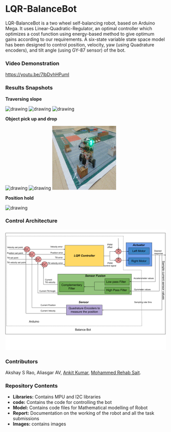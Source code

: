 # LQR-BalanceBot
LQR-BalanceBot is a two wheel self-balancing robot, based on Arduino Mega. It uses Linear-Quadratic-Regulator, an optimal controller which optimizes a cost function using energy-based method to give optimum gains according to our requirements. A six-state variable state space model has been designed to control position, velocity, yaw (using Quadrature encoders), and tilt angle (using GY-87 sensor) of the bot.

### Video Demonstration ###
https://youtu.be/7lbDvhHPumI

### Results Snapshots

**Traversing slope**

<p float="left">
  <img src="/Images/bridge_first.gif" alt="drawing" width="200" height="200"/>
  <img src="/Images/bridge_second.gif" alt="drawing" width="200" height="200"/>
    <img src="/Images/bridge_third.gif" alt="drawing" width="200" height="200"/>

</p>

**Object pick up and drop**

<p float="left">
  <img src="/Images/first_cut.gif" alt="drawing" width="200" height="200"/>
  <img src="/Images/second_cut_no_sound.gif" alt="drawing" width="200" height="200"/>
    <img src="/Images/thrid_cut.gif" alt="drawing" width="200" height="200"/>

</p>

**Position hold**

<p float="left">
  <img src="/Images/positionhold.gif" alt="drawing" width="300" height="300"/>

</p>

### Control Architecture
<p float="left">
  <img src="Images/Optimal Control (5).png" alt="architecture"/>
</p>


### Contributors
Akshay S Rao, Aliasgar AV, [Ankit Kumar](https://github.com/Ankit-km), [Mohammed Rehab Sait](https://github.com/MohammedRehabS).


### Repository Contents ###
- **Libraries:** Contains MPU and I2C libraries
- **code:** Contains the code for controlling the bot
- **Model:** Contains code files for Mathematical modelling of Robot 
- **Report:** Documentation on the working of the robot and all the task submissions
- **Images:** contains images
